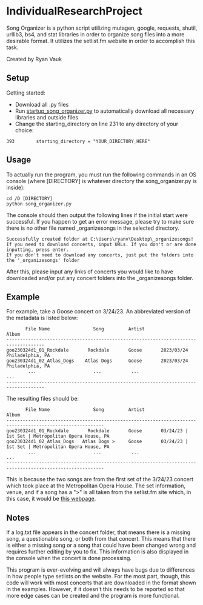 # IndividualResearchProject
Song Organizer is a python script utilizing mutagen, google, requests, shutil, urllib3, bs4, and stat libraries in order to organize song files into a more desirable format. It utilizes the setlist.fm website in order to accomplish this task.

Created by Ryan Vauk
## Setup
Getting started:
- Download all .py files
- Run [startup_song_organizer.py](https://github.com/RyanVauk/IndividualResearchProject/blob/main/startup_song_organizer.py) to automatically download all necessary libraries and outside files
- Change the starting_directory on line 231 to any directory of your choice:
```
393        starting_directory = "YOUR_DIRECTORY_HERE"
```
## Usage
To actually run the program, you must run the following commands in an OS console (where [DIRECTORY] is whatever directory the song_organizer.py is inside):
```
cd /D [DIRECTORY]
python song_organizer.py
```
The console should then output the following lines if the initial start were successful. If you happen to get an error message, please try to make sure there is no other file named _organizesongs in the selected directory.
```
Successfully created folder at C:\Users\ryanv\Desktop\_organizesongs!
If you need to download concerts, input URLs. If you don't or are done inputting, press enter.
If you don't need to download any concerts, just put the folders into the '_organizesongs' folder
```
After this, please input any links of concerts you would like to have downloaded and/or put any concert folders into the _organizesongs folder.
## Example
For example, take a Goose concert on 3/24/23. An abbreviated version of the metadata is listed below:
```
       File Name                Song         Artist                 Album
------------------------------------------------------------------------------------
goo230324d1_01_Rockdale       Rockdale       Goose       2023/03/24 Philadelphia, PA
goo230324d1_02_Atlas_Dogs    Atlas Dogs      Goose       2023/03/24 Philadelphia, PA
        ...                     ...           ...                    ...
------------------------------------------------------------------------------------
```
The resulting files should be:
```
       File Name                Song         Artist                          Album
----------------------------------------------------------------------------------------------------------
goo230324d1_01_Rockdale       Rockdale       Goose       03/24/23 | 1st Set | Metropolitan Opera House, PA
goo230324d1_02_Atlas_Dogs   Atlas Dogs >     Goose       03/24/23 | 1st Set | Metropolitan Opera House, PA
        ...                     ...           ...                             ... 
----------------------------------------------------------------------------------------------------------
```
This is because the two songs are from the first set of the 3/24/23 concert which took place at the Metropolitan Opera House. The set information, venue, and if a song has a ">" is all taken from the setlist.fm site which, in this case, it would be [this webpage](https://www.setlist.fm/setlist/goose/2023/metropolitan-opera-house-philadelphia-pa-4bbbcbae.html).
## Notes
If a log.txt file appears in the concert folder, that means there is a missing song, a questionable song, or both from that concert. This means that there is either a missing song or a song that could have been changed wrong and requires further editing by you to fix. This information is also displayed in the console when the concert is done processing.

This program is ever-evolving and will always have bugs due to differences in how people type setlists on the website. For the most part, though, this code will work with most concerts that are downloaded in the format shown in the examples. However, if it doesn't this needs to be reported so that more edge cases can be created and the program is more functional.
